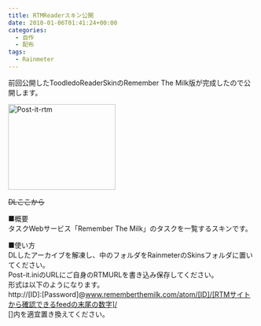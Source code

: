 ```yaml
---
title: RTMReaderスキン公開
date: 2010-01-06T01:41:24+00:00
categories:
  - 自作
  - 配布
tags:
  - Rainmeter
---
```

前回公開したToodledoReaderSkinのRemember The Milk版が完成したので公開します。

[<img loading="lazy" src="http://farm5.static.flickr.com/4022/4212929564_ca711bacf0_m.jpg" width="218" height="174" alt="Post-it-rtm" />][1]

~~DLここから~~

■概要  
タスクWebサービス「Remember The Milk」のタスクを一覧するスキンです。

■使い方  
DLしたアーカイブを解凍し、中のフォルダをRainmeterのSkinsフォルダに置いてください。  
Post-it.iniのURLにご自身のRTMURLを書き込み保存してください。  
形式は以下のようになります。  
http://[ID]:[Password]@www.rememberthemilk.com/atom/[ID]/[RTMサイトから確認できるfeedの末尾の数字]/  
[]内を適宜置き換えてください。

 [1]: http://www.flickr.com/photos/41082249@N07/4212929564/ "Post-it-rtm by aki1984, on Flickr"
